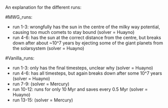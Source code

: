 An explanation for the different runs:

#MWG_runs:
- run 1-3: wrongfully has the sun in the centre of the milky way potential, causing too much comets to stay bound (solver = Huayno)
- run 4-6: has the sun at the correct distance from the centre, but breaks down after about ~10^7 years by ejecting some of the giant planets from the solarsystem (solver = Huayno)

#Vanilla_runs:
- run 1-3: only has the final timesteps, unclear why (solver = Huayno)
- run 4-6: has all timesteps, but again breaks down after some 10^7 years (solver = Huayno)
- run 7-9: (solver = Mercury)
- run 10-12: runs for only 10 Myr and saves every 0.5 Myr (solver = Huayno)
- run 13-15: (solver = Mercury)
